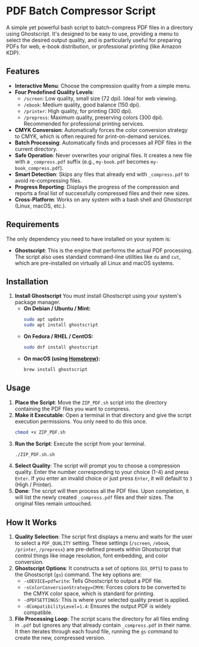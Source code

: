 # PDF Batch Compressor Script

A simple yet powerful bash script to batch-compress PDF files in a directory using Ghostscript. It's designed to be easy to use, providing a menu to select the desired output quality, and is particularly useful for preparing PDFs for web, e-book distribution, or professional printing (like Amazon KDP).

## Features
-   **Interactive Menu**: Choose the compression quality from a simple menu.
-   **Four Predefined Quality Levels**:
    -   `/screen`: Low quality, small size (72 dpi). Ideal for web viewing.
    -   `/ebook`: Medium quality, good balance (150 dpi).
    -   `/printer`: High quality, for printing (300 dpi).
    -   `/prepress`: Maximum quality, preserving colors (300 dpi). Recommended for professional printing services.
-   **CMYK Conversion**: Automatically forces the color conversion strategy to CMYK, which is often required for print-on-demand services.
-   **Batch Processing**: Automatically finds and processes all PDF files in the current directory.
-   **Safe Operation**: Never overwrites your original files. It creates a new file with a `_compress.pdf` suffix (e.g., `my-book.pdf` becomes `my-book_compress.pdf`).
-   **Smart Detection**: Skips any files that already end with `_compress.pdf` to avoid re-compressing files.
-   **Progress Reporting**: Displays the progress of the compression and reports a final list of successfully compressed files and their new sizes.
-   **Cross-Platform**: Works on any system with a bash shell and Ghostscript (Linux, macOS, etc.).

## Requirements
The only dependency you need to have installed on your system is:
-   **Ghostscript**: This is the engine that performs the actual PDF processing.
The script also uses standard command-line utilities like `du` and `cut`, which are pre-installed on virtually all Linux and macOS systems.

## Installation
1.  **Install Ghostscript**
    You must install Ghostscript using your system's package manager.
    -   **On Debian / Ubuntu / Mint:**
        ```bash
        sudo apt update
        sudo apt install ghostscript
        ```
    -   **On Fedora / RHEL / CentOS:**
        ```bash
        sudo dnf install ghostscript
        ```
    -   **On macOS (using [Homebrew](https://brew.sh/)):**
        ```bash
        brew install ghostscript
        ```
        

## Usage
1.  **Place the Script**: Move the `ZIP_PDF.sh` script into the directory containing the PDF files you want to compress.
2.  **Make it Executable**: Open a terminal in that directory and give the script execution permissions. You only need to do this once.
    ```bash
    chmod +x ZIP_PDF.sh
    ```
3.  **Run the Script**: Execute the script from your terminal.
    ```bash
    ./ZIP_PDF.sh.sh
    ```
4.  **Select Quality**: The script will prompt you to choose a compression quality. Enter the number corresponding to your choice (1-4) and press `Enter`. If you enter an invalid choice or just press `Enter`, it will default to `3` (High / Printer).
5.  **Done**: The script will then process all the PDF files. Upon completion, it will list the newly created `_compress.pdf` files and their sizes. The original files remain untouched.

## How It Works
1.  **Quality Selection**: The script first displays a menu and waits for the user to select a `PDF_QUALITY` setting. These settings (`/screen`, `/ebook`, `/printer`, `/prepress`) are pre-defined presets within Ghostscript that control things like image resolution, font embedding, and color conversion.
2.  **Ghostscript Options**: It constructs a set of options (`GS_OPTS`) to pass to the Ghostscript (`gs`) command. The key options are:
    -   `-sDEVICE=pdfwrite`: Tells Ghostscript to output a PDF file.
    -   `-sColorConversionStrategy=CMYK`: Forces colors to be converted to the CMYK color space, which is standard for printing.
    -   `-dPDFSETTINGS`: This is where your selected quality preset is applied.
    -   `-dCompatibilityLevel=1.4`: Ensures the output PDF is widely compatible.
3.  **File Processing Loop**: The script scans the directory for all files ending in `.pdf` but ignores any that already contain `_compress.pdf` in their name. It then iterates through each found file, running the `gs` command to create the new, compressed version.
